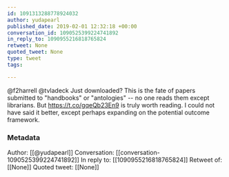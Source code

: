 ```yaml
---
id: 1091313288778924032
author: yudapearl
published_date: 2019-02-01 12:32:18 +00:00
conversation_id: 1090525399224741892
in_reply_to: 1090955216818765824
retweet: None
quoted_tweet: None
type: tweet
tags:

---
```


@f2harrell @tvladeck Just downloaded? This is the fate of papers submitted to "handbooks" or "antologies" -- no one reads them except librarians. But  https://t.co/gqeQb23En9 is truly worth reading. I could not have said it better, except perhaps expanding on the potential outcome framework.

### Metadata

Author: [[@yudapearl]]
Conversation: [[conversation-1090525399224741892]]
In reply to: [[1090955216818765824]]
Retweet of: [[None]]
Quoted tweet: [[None]]
